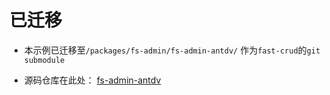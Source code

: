# 已迁移

* 本示例已迁移至`/packages/fs-admin/fs-admin-antdv/` 作为`fast-crud`的`git submodule`

* 源码仓库在此处： [fs-admin-antdv](https://github.com/fast-crud/fs-admin-antdv) 
